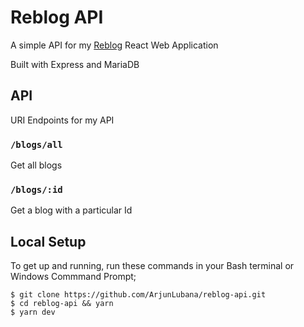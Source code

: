 # Reblog API

A simple API for my [Reblog](https://github.com/ArjunLubana/reblog.git) React Web Application

Built with Express and MariaDB

## API
URI Endpoints for my API

### `/blogs/all`
Get all blogs
### `/blogs/:id`
Get a blog with a particular Id

## Local Setup

To get up and running, run these commands in your Bash terminal or Windows Commmand Prompt;


    $ git clone https://github.com/ArjunLubana/reblog-api.git 
    $ cd reblog-api && yarn
    $ yarn dev